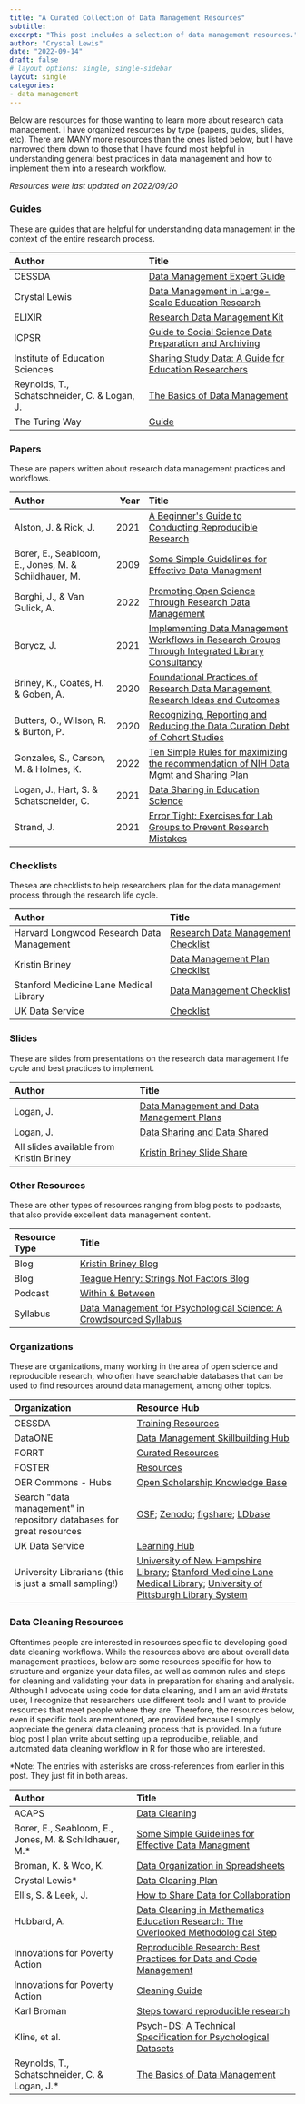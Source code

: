 ```yaml
---
title: "A Curated Collection of Data Management Resources"
subtitle:
excerpt: "This post includes a selection of data management resources."
author: "Crystal Lewis"
date: "2022-09-14"
draft: false
# layout options: single, single-sidebar
layout: single
categories:
- data management
---
```

<script src="{{< blogdown/postref >}}index_files/kePrint/kePrint.js"></script>
<link href="{{< blogdown/postref >}}index_files/lightable/lightable.css" rel="stylesheet" />
<script src="{{< blogdown/postref >}}index_files/kePrint/kePrint.js"></script>
<link href="{{< blogdown/postref >}}index_files/lightable/lightable.css" rel="stylesheet" />
<script src="{{< blogdown/postref >}}index_files/kePrint/kePrint.js"></script>
<link href="{{< blogdown/postref >}}index_files/lightable/lightable.css" rel="stylesheet" />
<script src="{{< blogdown/postref >}}index_files/kePrint/kePrint.js"></script>
<link href="{{< blogdown/postref >}}index_files/lightable/lightable.css" rel="stylesheet" />
<script src="{{< blogdown/postref >}}index_files/kePrint/kePrint.js"></script>
<link href="{{< blogdown/postref >}}index_files/lightable/lightable.css" rel="stylesheet" />
<script src="{{< blogdown/postref >}}index_files/kePrint/kePrint.js"></script>
<link href="{{< blogdown/postref >}}index_files/lightable/lightable.css" rel="stylesheet" />
<script src="{{< blogdown/postref >}}index_files/kePrint/kePrint.js"></script>
<link href="{{< blogdown/postref >}}index_files/lightable/lightable.css" rel="stylesheet" />

Below are resources for those wanting to learn more about research data management. I have organized resources by type (papers, guides, slides, etc). There are MANY more resources than the ones listed below, but I have narrowed them down to those that I have found most helpful in understanding general best practices in data management and how to implement them into a research workflow.

*Resources were last updated on 2022/09/20* 

### Guides

These are guides that are helpful for understanding data management in the context of the entire research process.

<table class="table table-striped" style="margin-left: auto; margin-right: auto;">
 <thead>
  <tr>
   <th style="text-align:left;"> Author </th>
   <th style="text-align:left;"> Title </th>
  </tr>
 </thead>
<tbody>
  <tr>
   <td style="text-align:left;"> CESSDA </td>
   <td style="text-align:left;"> <a href="https://dmeg.cessda.eu/">Data Management Expert Guide</a> </td>
  </tr>
  <tr>
   <td style="text-align:left;"> Crystal Lewis </td>
   <td style="text-align:left;"> <a href="https://cghlewis.github.io/mpsi-data-training/index.html">Data Management in Large-Scale Education Research</a> </td>
  </tr>
  <tr>
   <td style="text-align:left;"> ELIXIR </td>
   <td style="text-align:left;"> <a href="https://rdmkit.elixir-europe.org/">Research Data Management Kit</a> </td>
  </tr>
  <tr>
   <td style="text-align:left;"> ICPSR </td>
   <td style="text-align:left;"> <a href="https://www.icpsr.umich.edu/files/deposit/dataprep.pdf">Guide to Social Science Data Preparation and Archiving</a> </td>
  </tr>
  <tr>
   <td style="text-align:left;"> Institute of Education Sciences </td>
   <td style="text-align:left;"> <a href="https://ies.ed.gov/ncee/pubs/2022004/pdf/2022004.pdf">Sharing Study Data: A Guide for Education Researchers</a> </td>
  </tr>
  <tr>
   <td style="text-align:left;"> Reynolds, T., Schatschneider, C. &amp; Logan, J. </td>
   <td style="text-align:left;"> <a href="https://figshare.com/articles/preprint/The_Basics_of_Data_Management/13215350">The Basics of Data Management</a> </td>
  </tr>
  <tr>
   <td style="text-align:left;"> The Turing Way </td>
   <td style="text-align:left;"> <a href="https://the-turing-way.netlify.app/welcome">Guide</a> </td>
  </tr>
</tbody>
</table>

### Papers

These are papers written about research data management practices and workflows.

<table class="table table-striped" style="margin-left: auto; margin-right: auto;">
 <thead>
  <tr>
   <th style="text-align:left;"> Author </th>
   <th style="text-align:right;"> Year </th>
   <th style="text-align:left;"> Title </th>
  </tr>
 </thead>
<tbody>
  <tr>
   <td style="text-align:left;"> Alston, J. &amp; Rick, J. </td>
   <td style="text-align:right;"> 2021 </td>
   <td style="text-align:left;"> <a href="https://esajournals.onlinelibrary.wiley.com/doi/10.1002/bes2.1801">A Beginner's Guide to Conducting Reproducible Research</a> </td>
  </tr>
  <tr>
   <td style="text-align:left;"> Borer, E., Seabloom, E., Jones, M. &amp; Schildhauer, M. </td>
   <td style="text-align:right;"> 2009 </td>
   <td style="text-align:left;"> <a href="https://esajournals.onlinelibrary.wiley.com/doi/full/10.1890/0012-9623-90.2.205">Some Simple Guidelines for Effective Data Managment</a> </td>
  </tr>
  <tr>
   <td style="text-align:left;"> Borghi, J., &amp; Van Gulick, A. </td>
   <td style="text-align:right;"> 2022 </td>
   <td style="text-align:left;"> <a href="https://hdsr.mitpress.mit.edu/pub/72kcw990/release/1">Promoting Open Science Through Research Data Management</a> </td>
  </tr>
  <tr>
   <td style="text-align:left;"> Borycz, J. </td>
   <td style="text-align:right;"> 2021 </td>
   <td style="text-align:left;"> <a href="https://datascience.codata.org/articles/10.5334/dsj-2021-009/"> Implementing Data Management Workflows in Research Groups Through Integrated 
Library Consultancy</a> </td>
  </tr>
  <tr>
   <td style="text-align:left;"> Briney, K., Coates, H. &amp; Goben, A. </td>
   <td style="text-align:right;"> 2020 </td>
   <td style="text-align:left;"> <a href="https://riojournal.com/article/56508/">Foundational Practices of Research Data Management, 
Research Ideas and Outcomes</a> </td>
  </tr>
  <tr>
   <td style="text-align:left;"> Butters, O., Wilson, R. &amp; Burton, P. </td>
   <td style="text-align:right;"> 2020 </td>
   <td style="text-align:left;"> <a href="https://academic.oup.com/ije/article/49/4/1067/5866677?login=false">Recognizing, Reporting and Reducing the Data Curation Debt of Cohort Studies</a> </td>
  </tr>
  <tr>
   <td style="text-align:left;"> Gonzales, S., Carson, M. &amp; Holmes, K. </td>
   <td style="text-align:right;"> 2022 </td>
   <td style="text-align:left;"> <a href="https://journals.plos.org/ploscompbiol/article?id=10.1371/journal.pcbi.1010397">Ten Simple Rules for maximizing the recommendation of NIH Data Mgmt and Sharing Plan</a> </td>
  </tr>
  <tr>
   <td style="text-align:left;"> Logan, J., Hart, S. &amp; Schatscneider, C. </td>
   <td style="text-align:right;"> 2021 </td>
   <td style="text-align:left;"> <a href="https://journals.sagepub.com/doi/full/10.1177/23328584211006475#.YGuYDCaQo48">Data Sharing in Education Science</a> </td>
  </tr>
  <tr>
   <td style="text-align:left;"> Strand, J. </td>
   <td style="text-align:right;"> 2021 </td>
   <td style="text-align:left;"> <a href="https://psyarxiv.com/rsn5y">Error Tight: Exercises for Lab Groups to Prevent Research Mistakes</a> </td>
  </tr>
</tbody>
</table>

### Checklists

Thesea are checklists to help researchers plan for the data management process through the research life cycle.

<table class="table table-striped" style="margin-left: auto; margin-right: auto;">
 <thead>
  <tr>
   <th style="text-align:left;"> Author </th>
   <th style="text-align:left;"> Title </th>
  </tr>
 </thead>
<tbody>
  <tr>
   <td style="text-align:left;"> Harvard Longwood Research Data Management </td>
   <td style="text-align:left;"> <a href="https://datamanagement.hms.harvard.edu/about/what-research-data-management/biomedical-data-lifecycle">Research Data Management Checklist</a> </td>
  </tr>
  <tr>
   <td style="text-align:left;"> Kristin Briney </td>
   <td style="text-align:left;"> <a href="https://figshare.com/articles/poster/Data_Management_Plan_Checklist/1130852">Data Management Plan Checklist</a> </td>
  </tr>
  <tr>
   <td style="text-align:left;"> Stanford Medicine Lane Medical Library </td>
   <td style="text-align:left;"> <a href="https://laneguides.stanford.edu/DataManagement/checklist">Data Management Checklist</a> </td>
  </tr>
  <tr>
   <td style="text-align:left;"> UK Data Service </td>
   <td style="text-align:left;"> <a href="https://ukdataservice.ac.uk/learning-hub/research-data-management/plan-to-share/checklist/">Checklist</a> </td>
  </tr>
</tbody>
</table>

### Slides

These are slides from presentations on the research data management life cycle and best practices to implement.

<table class="table table-striped" style="margin-left: auto; margin-right: auto;">
 <thead>
  <tr>
   <th style="text-align:left;"> Author </th>
   <th style="text-align:left;"> Title </th>
  </tr>
 </thead>
<tbody>
  <tr>
   <td style="text-align:left;"> Logan, J. </td>
   <td style="text-align:left;"> <a href="https://figshare.com/articles/presentation/Data_Management_and_Data_Management_Plans/7890827">Data Management and Data Management Plans</a> </td>
  </tr>
  <tr>
   <td style="text-align:left;"> Logan, J. </td>
   <td style="text-align:left;"> <a href="https://figshare.com/articles/presentation/Data_Sharing_and_Data_Shared/15040740">Data Sharing and Data Shared</a> </td>
  </tr>
  <tr>
   <td style="text-align:left;"> All slides available from Kristin Briney </td>
   <td style="text-align:left;"> <a href="https://www.slideshare.net/kbriney?utm_campaign=profiletracking&amp;utm_medium=sssite&amp;utm_source=ssslideview">Kristin Briney Slide Share</a> </td>
  </tr>
</tbody>
</table>

### Other Resources

These are other types of resources ranging from blog posts to podcasts, that also provide excellent data management content.

<table class="table table-striped" style="margin-left: auto; margin-right: auto;">
 <thead>
  <tr>
   <th style="text-align:left;"> Resource Type </th>
   <th style="text-align:left;"> Title </th>
  </tr>
 </thead>
<tbody>
  <tr>
   <td style="text-align:left;"> Blog </td>
   <td style="text-align:left;"> <a href="http://dataabinitio.com/?author=1">Kristin Briney Blog</a> </td>
  </tr>
  <tr>
   <td style="text-align:left;"> Blog </td>
   <td style="text-align:left;"> <a href="https://www.teaguehenry.com/strings-not-factors">Teague Henry: Strings Not Factors Blog</a> </td>
  </tr>
  <tr>
   <td style="text-align:left;"> Podcast </td>
   <td style="text-align:left;"> <a href="https://podcasts.apple.com/us/podcast/within-between/id1517310439">Within &amp; Between</a> </td>
  </tr>
  <tr>
   <td style="text-align:left;"> Syllabus </td>
   <td style="text-align:left;"> <a href="https://osf.io/vkztw">Data Management for Psychological Science: A Crowdsourced Syllabus</a> </td>
  </tr>
</tbody>
</table>

### Organizations 

These are organizations, many working in the area of open science and reproducible research, who often have searchable databases that can be used to find resources around data management, among other topics.

<table class="table table-striped" style="margin-left: auto; margin-right: auto;">
 <thead>
  <tr>
   <th style="text-align:left;"> Organization </th>
   <th style="text-align:left;"> Resource Hub </th>
  </tr>
 </thead>
<tbody>
  <tr>
   <td style="text-align:left;"> CESSDA </td>
   <td style="text-align:left;"> <a href="https://www.cessda.eu/Training-Resources">Training Resources</a> </td>
  </tr>
  <tr>
   <td style="text-align:left;"> DataONE </td>
   <td style="text-align:left;"> <a href="https://dataoneorg.github.io/Education/">Data Management Skillbuilding Hub</a> </td>
  </tr>
  <tr>
   <td style="text-align:left;"> FORRT </td>
   <td style="text-align:left;"> <a href="https://forrt.org/resources/">Curated Resources</a> </td>
  </tr>
  <tr>
   <td style="text-align:left;"> FOSTER </td>
   <td style="text-align:left;"> <a href="https://www.fosteropenscience.eu/resources">Resources</a> </td>
  </tr>
  <tr>
   <td style="text-align:left;"> OER Commons - Hubs </td>
   <td style="text-align:left;"> <a href="https://www.oercommons.org/hubs/OSKB">Open Scholarship Knowledge Base</a> </td>
  </tr>
  <tr>
   <td style="text-align:left;"> Search "data management" in repository databases for great resources </td>
   <td style="text-align:left;"> <a href="https://osf.io/">OSF</a>;  <a href="https://zenodo.org/">Zenodo</a>;  <a href="https://figshare.com/">figshare</a>;  <a href="https://www.ldbase.org/">LDbase</a> </td>
  </tr>
  <tr>
   <td style="text-align:left;"> UK Data Service </td>
   <td style="text-align:left;"> <a href="https://ukdataservice.ac.uk/learning-hub/">Learning Hub</a> </td>
  </tr>
  <tr>
   <td style="text-align:left;"> University Librarians (this is just a small sampling!) </td>
   <td style="text-align:left;"> <a href="https://libraryguides.unh.edu/datamanagement">University of New Hampshire Library</a>; <a href="https://laneguides.stanford.edu/DataManagement/Introduction">Stanford Medicine Lane Medical Library</a>; <a href="https://pitt.libguides.com/managedata">University of Pittsburgh Library System</a> </td>
  </tr>
</tbody>
</table>


### Data Cleaning Resources 

Oftentimes people are interested in resources specific to developing good data cleaning workflows. While the resources above are about overall data management practices, below are some resources specific for how to structure and organize your data files, as well as common rules and steps for cleaning and validating your data in preparation for sharing and analysis. Although I advocate using code for data cleaning, and I am an avid #rstats user, I recognize that researchers use different tools and I want to provide resources that meet people where they are. Therefore, the resources below, even if specific tools are mentioned, are provided because I simply appreciate the general data cleaning process that is provided. In a future blog post I plan write about setting up a reproducible, reliable, and automated data cleaning workflow in R for those who are interested.

*Note: The entries with asterisks are cross-references from earlier in this post. They just fit in both areas.
<table class="table table-striped" style="margin-left: auto; margin-right: auto;">
 <thead>
  <tr>
   <th style="text-align:left;"> Author </th>
   <th style="text-align:left;"> Title </th>
  </tr>
 </thead>
<tbody>
  <tr>
   <td style="text-align:left;"> ACAPS </td>
   <td style="text-align:left;"> <a href="https://www.acaps.org/sites/acaps/files/resources/files/acaps_technical_brief_data_cleaning_april_2016_0.pdf">Data Cleaning</a> </td>
  </tr>
  <tr>
   <td style="text-align:left;"> Borer, E., Seabloom, E., Jones, M. &amp; Schildhauer, M.* </td>
   <td style="text-align:left;"> <a href="https://esajournals.onlinelibrary.wiley.com/doi/full/10.1890/0012-9623-90.2.205">Some Simple Guidelines for Effective Data Managment</a> </td>
  </tr>
  <tr>
   <td style="text-align:left;"> Broman, K. &amp; Woo, K. </td>
   <td style="text-align:left;"> <a href="https://www.tandfonline.com/doi/full/10.1080/00031305.2017.1375989">Data Organization in Spreadsheets</a> </td>
  </tr>
  <tr>
   <td style="text-align:left;"> Crystal Lewis* </td>
   <td style="text-align:left;"> <a href="https://cghlewis.github.io/mpsi-data-training/training_4.html">Data Cleaning Plan</a> </td>
  </tr>
  <tr>
   <td style="text-align:left;"> Ellis, S. &amp; Leek, J. </td>
   <td style="text-align:left;"> <a href="https://www.ncbi.nlm.nih.gov/pmc/articles/PMC7518408/">How to Share Data for Collaboration</a> </td>
  </tr>
  <tr>
   <td style="text-align:left;"> Hubbard, A. </td>
   <td style="text-align:left;"> <a href="https://files.eric.ed.gov/fulltext/ED583982.pdf">Data Cleaning in Mathematics Education  Research: The Overlooked Methodological Step</a> </td>
  </tr>
  <tr>
   <td style="text-align:left;"> Innovations for Poverty Action </td>
   <td style="text-align:left;"> <a href="https://www.poverty-action.org/sites/default/files/publications/IPA-Best-Practices-for-Data-and-Code-Management-Nov-2015.pdf">Reproducible Research: Best Practices for Data and Code Management</a> </td>
  </tr>
  <tr>
   <td style="text-align:left;"> Innovations for Poverty Action </td>
   <td style="text-align:left;"> <a href="https://povertyaction.github.io/guides/cleaning/readme/">Cleaning Guide</a> </td>
  </tr>
  <tr>
   <td style="text-align:left;"> Karl Broman </td>
   <td style="text-align:left;"> <a href="https://kbroman.org/steps2rr/">Steps toward reproducible research</a> </td>
  </tr>
  <tr>
   <td style="text-align:left;"> Kline, et al. </td>
   <td style="text-align:left;"> <a href="https://docs.google.com/document/d/1u8o5jnWk0Iqp_J06PTu5NjBfVsdoPbBhstht6W0fFp0/edit#heading=h.qjnqq8b54i1d">Psych-DS: A Technical Specification for Psychological Datasets</a> </td>
  </tr>
  <tr>
   <td style="text-align:left;"> Reynolds, T., Schatschneider, C. &amp; Logan, J.* </td>
   <td style="text-align:left;"> <a href="https://figshare.com/articles/preprint/The_Basics_of_Data_Management/13215350">The Basics of Data Management</a> </td>
  </tr>
</tbody>
</table>



